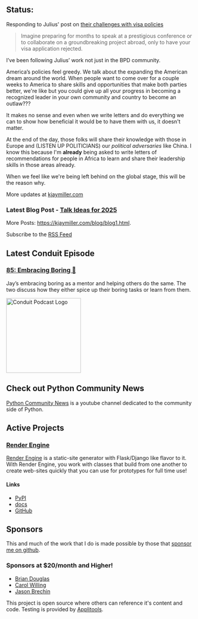 ## Status:
<p>Responding to Julius' post on <a href="https://medium.com/@theflyboy/breaking-barriers-a-tech-speakers-plea-for-fair-visa-policies-621b5909e496">their challenges with visa policies</a></p>

<blockquote>
  <p>Imagine preparing for months to speak at a prestigious conference or to collaborate on a groundbreaking project abroad, only to have your visa application rejected.</p>
</blockquote>

<p>I’ve been following Julius’ work not just in the BPD community.</p>

<p>America’s policies feel greedy. We talk about the expanding the American dream around the world. When people want to come over for a couple weeks to America to share skills and opportunities that make both parties better, we're like but you could give up all your progress in becoming a recognized leader in your own community and country to become an outlaw???</p>

<p>It makes no sense and even when we write letters and do everything we can to show how beneficial it would be to have them with us, it doesn't matter.</p>

<p>At the end of the day, those folks will share their knowledge with those in Europe and (LISTEN UP POLITICIANS) our <em>political adversaries</em> like China. I know this because I'm <strong>already</strong> being asked to write letters of recommendations for people in Africa to learn and share their leadership skills in those areas already.</p>

<p>When we feel like we're being left behind on the global stage, this will be the reason why.</p>

More updates at [kjaymiller.com](https://kjaymiller.com/microblog/microblog)

### Latest Blog Post - [Talk Ideas for 2025](https://kjaymiller.com/blog/talk-ideas-for-2025.html)

More Posts: <https://kjaymiller.com/blog/blog1.html>.

Subscribe to the [RSS Feed](https://kjaymiller.com/allposts.rss)


## Latest Conduit Episode
### [85: Embracing Boring 🥱](http://relay.fm/conduit/85)
Jay’s embracing boring as a mentor and helping others do the same. The two discuss how they either spice up their boring tasks or learn from them.

<img src="https://kjaymiller.s3-us-west-2.amazonaws.com/images/conduit_artwork.png" height="200" width="200" alt="Conduit Podcast Logo"/>

## Check out Python Community News
[Python Community News](https://youtube.com/@pycommunitynews) is a youtube channel dedicated to the community side of Python.

## Active Projects

### [Render Engine]
[Render Engine] is a static-site generator with Flask/Django like flavor to it.
With Render Engine, you work with classes that build from one another to create
web-sites quickly that you can use for prototypes for full time use!

#### Links
- [PyPI](https://pypi.org/project/render-engine)
- [docs](https://render-engine.readthedocs.io)
- [GitHub](https://github.com/kjaymiller/render_engine)

## Sponsors
This and much of the work that I do is made possible by those that [sponsor me
on github](https://github.com/sponsors/kjaymiller).

### Sponsors at $20/month and Higher!
- [Brian Douglas](https://github.com/bdougie)
- [Carol Willing](https://github.com/willingc)
- [Jason Brechin](https://github.com/brechin)


This project is open source where others can reference it's content and code. Testing is provided by [Applitools](https://www.applitools.com/).


[Render Engine]: https://render-engine.readthedocs.io